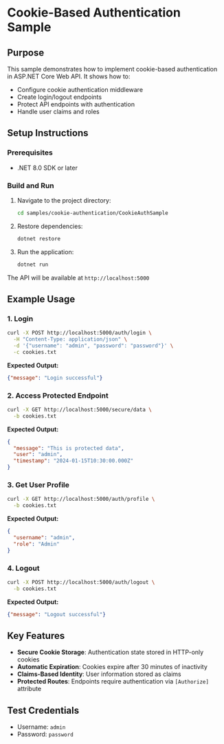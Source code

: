 # Cookie-Based Authentication Sample

## Purpose

This sample demonstrates how to implement cookie-based authentication in ASP.NET Core Web API. It shows how to:
- Configure cookie authentication middleware
- Create login/logout endpoints
- Protect API endpoints with authentication
- Handle user claims and roles

## Setup Instructions

### Prerequisites
- .NET 8.0 SDK or later

### Build and Run
1. Navigate to the project directory:
   ```bash
   cd samples/cookie-authentication/CookieAuthSample
   ```

2. Restore dependencies:
   ```bash
   dotnet restore
   ```

3. Run the application:
   ```bash
   dotnet run
   ```

The API will be available at `http://localhost:5000`

## Example Usage

### 1. Login
```bash
curl -X POST http://localhost:5000/auth/login \
  -H "Content-Type: application/json" \
  -d '{"username": "admin", "password": "password"}' \
  -c cookies.txt
```

**Expected Output:**
```json
{"message": "Login successful"}
```

### 2. Access Protected Endpoint
```bash
curl -X GET http://localhost:5000/secure/data \
  -b cookies.txt
```

**Expected Output:**
```json
{
  "message": "This is protected data",
  "user": "admin",
  "timestamp": "2024-01-15T10:30:00.000Z"
}
```

### 3. Get User Profile
```bash
curl -X GET http://localhost:5000/auth/profile \
  -b cookies.txt
```

**Expected Output:**
```json
{
  "username": "admin",
  "role": "Admin"
}
```

### 4. Logout
```bash
curl -X POST http://localhost:5000/auth/logout \
  -b cookies.txt
```

**Expected Output:**
```json
{"message": "Logout successful"}
```

## Key Features

- **Secure Cookie Storage**: Authentication state stored in HTTP-only cookies
- **Automatic Expiration**: Cookies expire after 30 minutes of inactivity
- **Claims-Based Identity**: User information stored as claims
- **Protected Routes**: Endpoints require authentication via `[Authorize]` attribute

## Test Credentials
- Username: `admin`
- Password: `password`